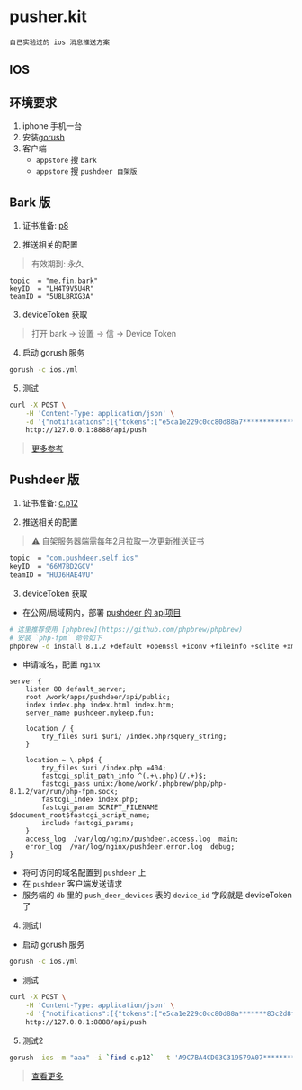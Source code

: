 # pusher.kit
    自己实验过的 ios 消息推送方案

## IOS
## 环境要求
1. iphone 手机一台
2. 安装[gorush](https://github.com/appleboy/gorush)
3. 客户端
   - `appstore` 搜 `bark`
   - `appstore` 搜 `pushdeer 自架版`

## Bark 版
1. 证书准备: [p8](https://github.com/Finb/bark-server/releases/download/v1.0.2/AuthKey_LH4T9V5U4R_5U8LBRXG3A.p8)

2. 推送相关的配置
> 有效期到: 永久
```env
topic  = "me.fin.bark"
keyID  = "LH4T9V5U4R"
teamID = "5U8LBRXG3A"
```

3. deviceToken 获取
> 打开 bark -> 设置 -> 信 -> Device Token

4. 启动 gorush 服务
```bash
gorush -c ios.yml
```

5. 测试
```bash
curl -X POST \
    -H 'Content-Type: application/json' \
    -d '{"notifications":[{"tokens":["e5ca1e229c0cc80d88a7******************33079653c2d8f8ce5b9b2ee4dbf3dd66e5"],"platform":1,"message":"111","topic":"me.fin.bark","sound":{"volume":2}}]}' \
    http://127.0.0.1:8888/api/push
```

>[更多参考](https://day.app/2018/06/bark-server-document/)


## Pushdeer 版
1. 证书准备: [c.p12](https://github.com/easychen/pushdeer/blob/main/push/c.p12)

2. 推送相关的配置
> ⚠️ 自架服务器端需每年2月拉取一次更新推送证书
```bash
topic  = "com.pushdeer.self.ios"
keyID  = "66M7BD2GCV"
teamID = "HUJ6HAE4VU"
```
3. deviceToken 获取
- 在公网/局域网内，部署 [pushdeer 的 api项目](https://github.com/easychen/pushdeer/tree/main/api)
```bash
# 这里推荐使用 [phpbrew](https://github.com/phpbrew/phpbrew)
# 安装 `php-fpm` 命令如下
phpbrew -d install 8.1.2 +default +openssl +iconv +fileinfo +sqlite +xml +zip +mysql +mbstring +gd +curl +fpm
```
- 申请域名，配置 `nginx`
```nginx
server {
    listen 80 default_server;
    root /work/apps/pushdeer/api/public;
    index index.php index.html index.htm;
    server_name pushdeer.mykeep.fun;

    location / {
        try_files $uri $uri/ /index.php?$query_string;
    }

    location ~ \.php$ {
        try_files $uri /index.php =404;
        fastcgi_split_path_info ^(.+\.php)(/.+)$;
        fastcgi_pass unix:/home/work/.phpbrew/php/php-8.1.2/var/run/php-fpm.sock;
        fastcgi_index index.php;
        fastcgi_param SCRIPT_FILENAME $document_root$fastcgi_script_name;
        include fastcgi_params;
    }
    access_log  /var/log/nginx/pushdeer.access.log  main;
    error_log  /var/log/nginx/pushdeer.error.log  debug;
}
```
- 将可访问的域名配置到 `pushdeer` 上
- 在 `pushdeer` 客户端发送请求
- 服务端的 `db` 里的 `push_deer_devices` 表的 `device_id` 字段就是 deviceToken 了

4. 测试1
- 启动 gorush 服务
```bash
gorush -c ios.yml
```
- 测试
```bash
curl -X POST \
    -H 'Content-Type: application/json' \
    -d '{"notifications":[{"tokens":["e5ca1e229c0cc80d88a*******83c2d8f8ce5b9b2ee4dbf3dd66e5"],"platform":1,"message":"111","topic":"com.pushdeer.self.ios","sound":{"volume":2}}]}'
    http://127.0.0.1:8888/api/push
```

5. 测试2
```bash
gorush -ios -m "aaa" -i `find c.p12`  -t 'A9C7BA4CD03C319579A07********CCD2633ACBD2C8E9C274D3A' --password '64wtMhU4mULj' --topic 'com.pushdeer.self.ios' --production
```

>[查看更多](https://github.com/easychen/pushdeer)